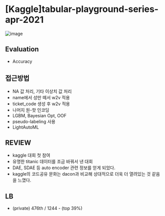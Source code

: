 # [Kaggle]tabular-playground-series-apr-2021
![image](https://user-images.githubusercontent.com/77089771/149352968-76653db1-5396-4983-96d3-baa6fa3e2fe8.png)
## Evaluation
* Accuracy
## 접근방법
* NA 값 처리, 기타 이상치 값 처리
* name에서 성만 떼서 w2v 적용
* ticket_code 생성 후 w2v 적용
* 나머지 원-핫 인코딩
* LGBM, Bayesian Opt, OOF
* pseudo-labeling 사용
* LightAutoML
## REVIEW
* kaggle 대회 첫 참여
* 유명한 titanic 데이터를 조금 바꿔서 낸 대회
* DAE, SDAE 등 auto encoder 관련 정보를 얻게 되었다.
* kaggle의 코드공유 문화는 dacon과 비교해 상대적으로 더욱 더 열려있는 것 같음을 느꼈다.
## LB
* (private) 476th / 1244 - (top 39%)
